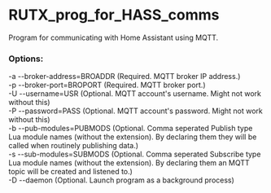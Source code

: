# RUTX_prog_for_HASS_comms
Program for communicating with Home Assistant using MQTT.  
  
### Options:
-a --broker-address=BROADDR (Required. MQTT broker IP address.)  
-p --broker-port=BROPORT (Required. MQTT broker port.)  
-U --username=USR (Optional. MQTT account's username. Might not work without this)  
-P --password=PASS (Optional. MQTT account's password. Might not work without this)  
-b --pub-modules=PUBMODS (Optional. Comma seperated Publish type Lua module names (without the extension). By declaring them they will be called when routinely publishing data.)  
-s --sub-modules=SUBMODS (Optional. Comma seperated Subscribe type Lua module names (without the extension). By declaring them an MQTT topic will be created and listened to.)  
-D --daemon (Optional. Launch program as a background process)  

